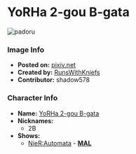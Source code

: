# YoRHa 2-gou B-gata

![padoru](https://raw.githubusercontent.com/shadow578/Project-Padoru/master/Padoru/nier-2b.png "YoRHa 2-gou B-gata")

### Image Info
* **Posted on:**     [pixiv.net](https://www.pixiv.net/en/artworks/72324166)
* **Created by:**    [RunsWithKniefs](https://github.com/shadow578/Project-Padoru/blob/master/table-of-contents/creators/RunsWithKniefs.md)
* **Contributor:**   shadow578

### Character Info
* **Name:**   [YoRHa 2-gou B-gata](https://myanimelist.net/character/153798)
* **Nicknames:**
  * 2B
* **Shows:**
  * [NieR:Automata](https://github.com/shadow578/Project-Padoru/blob/master/table-of-contents/shows/NieRAutomata.md) - [__MAL__](https://myanimelist.net/manga/108495/NieR_Automata)


